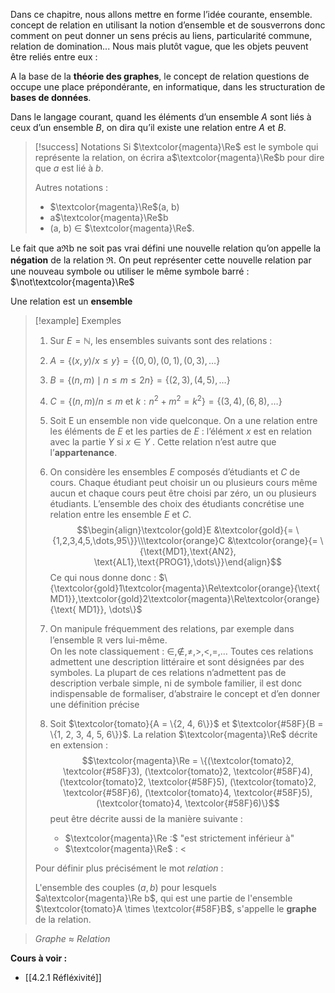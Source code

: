 Dans ce chapitre, nous allons mettre en forme l’idée courante, ensemble. concept de relation en utilisant la notion d’ensemble et de sousverrons donc comment on peut donner un sens précis au liens, particularité commune, relation de domination... Nous mais plutôt vague, que les objets peuvent être reliés entre eux : 

A la base de la **théorie des graphes**, le concept de relation questions de occupe une place prépondérante, en informatique, dans les structuration de **bases de données**.

Dans le langage courant, quand les éléments d’un ensemble $A$ sont liés à ceux d’un ensemble $B$, on dira qu’il existe une relation entre $A$ et $B$. 

>[!success] Notations
>Si $\textcolor{magenta}\Re$ est le symbole qui représente la relation, on écrira a$\textcolor{magenta}\Re$b pour dire que $a$ est lié à $b$.
> 
> Autres notations :
> - $\textcolor{magenta}\Re$(a, b)
> - a$\textcolor{magenta}\Re$b 
> - (a, b) ∈ $\textcolor{magenta}\Re$. 

Le fait que aℜb ne soit pas vrai défini une nouvelle relation qu’on appelle la **négation** de la relation ℜ. 
On peut représenter cette nouvelle relation par une nouveau symbole ou utiliser le même symbole barré : $\not\textcolor{magenta}\Re$ 

Une relation est un **ensemble**

>[!example] Exemples
>1. Sur $E = \mathbb{N}$, les ensembles suivants sont des relations : 
>	1. $A = \{(x, y) / x \leq y\} = \{(0,0),(0,1),(0,3),\dots\}$ 
>    2. $B = \{(n, m) \mid n \leq m \leq 2n\} = \{(2,3), (4,5), \dots\}$
>    3. $C = \{(n, m) / n \leq m \text{ et } k : n^2 + m^2 = k^2 \} = \{(3,4), (6,8), \dots\}$
> 
> 2. Soit E un ensemble non vide quelconque. On a une relation entre les éléments de $E$ et les parties de $E$ : l’élément $x$ est en relation avec la partie $Y$ si $x \in Y$ . Cette relation n’est autre que l’**appartenance**.
> 
> 1. On considère les ensembles $E$ composés d’étudiants et $C$ de cours. Chaque étudiant peut choisir un ou plusieurs cours même aucun et chaque cours peut être choisi par zéro, un ou plusieurs étudiants. L’ensemble des choix des étudiants concrétise une relation entre les ensemble $E$ et $C$.$$\begin{align}\textcolor{gold}E &\textcolor{gold}{= \{1,2,3,4,5,\dots,95\}}\\\textcolor{orange}C &\textcolor{orange}{= \{\text{MD1},\text{AN2}, \text{AL1},\text{PROG1},\dots\}}\end{align}$$ Ce qui nous donne donc : $\{\textcolor{gold}1\textcolor{magenta}\Re\textcolor{orange}{\text{ MD1}},\textcolor{gold}2\textcolor{magenta}\Re\textcolor{orange}{\text{ MD1}}, \dots\}$
> 
> 2. On manipule fréquemment des relations, par exemple dans l’ensemble $\mathbb{R}$ vers lui-même.  
>    On les note classiquement : $\in, \not\in, \neq, >, <, =, \dots$ 
>    Toutes ces relations admettent une description littéraire et sont désignées par des symboles. La plupart de ces relations n’admettent pas de description verbale simple, ni de symbole familier, il est donc indispensable de formaliser, d’abstraire le concept et d’en donner une définition précise 
>
> 5. Soit $\textcolor{tomato}{A = \{2, 4, 6\}}$ et $\textcolor{#58F}{B = \{1, 2, 3, 4, 5, 6\}}$. La relation $\textcolor{magenta}\Re$ décrite en extension : $$\textcolor{magenta}\Re = \{(\textcolor{tomato}2, \textcolor{#58F}3), (\textcolor{tomato}2, \textcolor{#58F}4), (\textcolor{tomato}2, \textcolor{#58F}5), (\textcolor{tomato}2, \textcolor{#58F}6), (\textcolor{tomato}4, \textcolor{#58F}5), (\textcolor{tomato}4, \textcolor{#58F}6)\}$$
   peut être décrite aussi de la manière suivante : 
  >    - $\textcolor{magenta}\Re :$ "est strictement inférieur à"
  >    - $\textcolor{magenta}\Re$ : $<$
> 
> Pour définir plus précisément le mot *relation* :
> 
> L'ensemble des couples $(a,b)$ pour lesquels $a\textcolor{magenta}\Re b$, qui est une partie de l'ensemble $\textcolor{tomato}A \times \textcolor{#58F}B$, s'appelle le **graphe** de la relation.

> *Graphe* $\approx$ *Relation*



**Cours à voir :**
- [[4.2.1 Réfléxivité]]